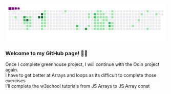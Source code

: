 ![snake gif](https://github.com/mattrich98/mattrich98/blob/output/github-contribution-grid-snake.gif)
### Welcome to my GitHub page! 👋😎
Once I complete greenhouse project, I will continue with the Odin project again.
<br>
I have to get better at Arrays and loops as its difficult to complete those exercises
<br>
I'll complete the w3school tutorials from JS Arrays to JS Array const 
